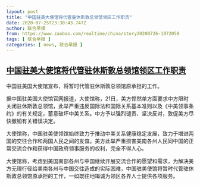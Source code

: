 ```yaml
---
layout: post
title: "中国驻美大使馆将代管驻休斯敦总领馆领区工作职责"
date: 2020-07-25T23:30:43.747Z
author: 联合早报
from: https://www.zaobao.com/realtime/china/story20200726-1072059
tags: [ 联合早报 ]
categories: [ news, 联合早报 ]
---
```

<!--1595747940000-->
[中国驻美大使馆将代管驻休斯敦总领馆领区工作职责](https://www.zaobao.com/realtime/china/story20200726-1072059)
------

<div>
<p>中国驻美国大使馆宣布，将暂时代管驻休斯敦总领馆原承担的工作。</p><p>据中国驻美国大使馆官网报道，大使馆称，21日，美方悍然单方面要求中方限时关闭驻休斯敦总领馆，此举严重违反国际法和国际关系基本准则以及《中美领事条约》的有关规定，蓄意破坏中美关系。中方予以强烈谴责、坚决反对，敦促美方尽快撤销有关错误决定。</p><p>大使馆称，中国驻美使领馆始终致力于推动中美关系健康稳定发展，致力于增进两国的交往合作和两国人民之间的友谊。美方此举严重损害美南各州人民同中国的正常交流合作和获得中国政府领事服务的权利，完全不得人心。</p><section id="imu"><div id="dfp-ad-imu1-wrapper" class="dfp-tag-wrapper"><div id="dfp-ad-imu1" class="dfp-tag-wrapper"></div></div></section><p>大使馆称，考虑到美国南部各州与中国继续开展交流合作的愿望和需求，为解决美方无理行径给美南各州与中国交往造成的实际困难，中国驻美使馆将暂时代管驻休斯敦总领馆原承担的工作，一如既往地竭诚为领区各界人士提供各项服务。</p><div id="innity-in-post"></div><div id="dfp-ad-midarticlespecial-wrapper" class="dfp-tag-wrapper"><div id="dfp-ad-midarticlespecial" class="dfp-tag-wrapper"></div></div>
</div>
